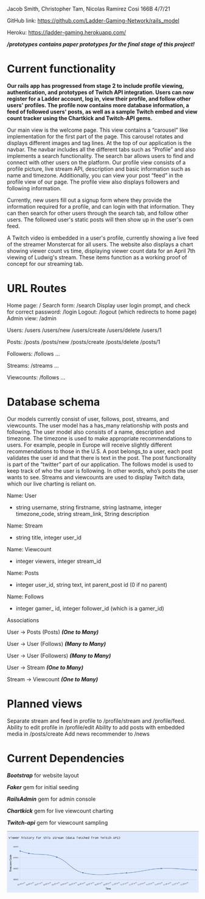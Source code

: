 Jacob Smith, Christopher Tam, Nicolas Ramirez
Cosi 166B
4/7/21

GitHub link: https://github.com/Ladder-Gaming-Network/rails_model

Heroku: https://ladder-gaming.herokuapp.com/

**_/prototypes contains paper prototypes for the final stage of this project!_**

# Current functionality

**Our rails app has progressed from stage 2 to include profile viewing, authentication, and prototypes of Twitch API integration. Users can now register for a Ladder account, log in, view their profile, and follow other users' profiles. The profile now contains more database information, a feed of followed users' posts, as well as a sample Twitch embed and view count tracker using the Chartkick and Twitch-API gems.**

Our main view is the welcome page. This view contains a “carousel” like implementation for the first part of the page. This carousel rotates and displays different images and tag lines. At the top of our application is the navbar. The navbar includes all the different tabs such as “Profile” and also implements a search functionality. The search bar allows users to find and connect with other users on the platform. Our profile view consists of a profile picture, live stream API, description and basic information such as name and timezone. Additionally, you can view your post “feed” in the profile view of our page. The profile view also displays followers and following information.

Currently, new users fill out a signup form where they provide the information required for a profile, and can login with that information. They can then search for other users through the search tab, and follow other users. The followed user's static posts will then show up in the user's own feed.

A Twitch video is embedded in a user's profile, currently showing a live feed of the streamer Monstercat for all users. The website also displays a chart showing viewer count vs time, displaying viewer count data for an April 7th viewing of Ludwig's stream. These items function as a working proof of concept for our streaming tab.

# URL Routes

Home page: /
Search form: /search
Display user login prompt, and check for correct password: /login
Logout: /logout (which redirects to home page)
Admin view: /admin

Users: /users
/users/new
/users/create
/users/delete
/users/1

Posts: /posts
/posts/new
/posts/create
/posts/delete
/posts/1

Followers: /follows
...

Streams: /streams
...

Viewcounts: /follows
...

# Database schema

Our models currently consist of user, follows, post, streams, and viewcounts. The user model has a has_many relationship with posts and following. The user model also consists of a name, description and timezone. The timezone is used to make appropriate recommendations to users. For example, people in Europe will receive slightly different recommendations to those in the U.S. A post belongs_to a user, each post validates the user id and that there is text in the post. The post functionality is part of the “twitter” part of our application. The follows model is used to keep track of who the user is following. In other words, who’s posts the user wants to see. Streams and viewcounts are used to display Twitch data, which our live charting is reliant on.

Name: User

- string username, string firstname, string lastname, integer timezone_code, string stream_link, String description

Name: Stream

- string title, integer user_id

Name: Viewcount

- integer viewers, integer stream_id

Name: Posts

- integer user_id, string text, int parent_post id (0 if no parent)

Name: Follows

- integer gamer\_ id, integer follower_id (which is a gamer_id)

Associations

User -> Posts (Posts) **_(One to Many)_**

User -> User (Follows) **_(Many to Many)_**

User -> User (Followers) **_(Many to Many)_**

User -> Stream **_(One to Many)_**

Stream -> Viewcount **_(One to Many)_**

# Planned views

Separate stream and feed in profile to /profile/stream and /profile/feed.
Ability to edit profile in /profile/edit
Ability to add posts with embedded media in /posts/create
Add news recommender to /news

# Current Dependencies

**_Bootstrap_** for website layout

**_Faker_** gem for initial seeding

**_RailsAdmin_** gem for admin console

**_Chartkick_** gem for live viewcount charting

**_Twitch-api_** gem for viewcount sampling

![chart_example](images/chart_example.png)
